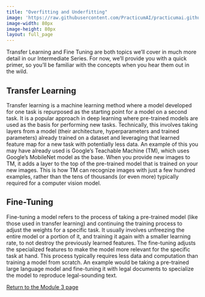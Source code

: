 ```yaml
---
title: "Overfitting and Underfitting"
image: 'https://raw.githubusercontent.com/PracticumAI/practicumai.github.io/main/images/icons/practicumai_deep_learning.png'
image-width: 80px
image-height: 80px
layout: full_page
---
```


Transfer Learning and Fine Tuning are both topics we’ll cover in much more detail in our Intermediate Series. For now, we’ll provide you with a quick primer, so you’ll be familiar with the concepts when you hear them out in the wild.

## Transfer Learning

Transfer learning is a machine learning method where a model developed for one task is repurposed as the starting point for a model on a second task. It is a popular approach in deep learning where pre-trained models are used as the basis for performing new tasks. Technically, this involves taking layers from a model (their architecture, hyperparameters and trained parameters) already trained on a dataset and leveraging that learned feature map for a new task with potentially less data. An example of this you may have already used is Google’s Teachable Machine (TM), which uses Google’s MobileNet model as the base. When you provide new images to TM, it adds a layer to the top of the pre-trained model that is trained on your new images. This is how TM can recognize images with just a few hundred examples, rather than the tens of thousands (or even more) typically required for a computer vision model.

## Fine-Tuning

Fine-tuning a model refers to the process of taking a pre-trained model (like those used in transfer learning) and continuing the training process to adjust the weights for a specific task. It usually involves unfreezing the entire model or a portion of it, and training it again with a smaller learning rate, to not destroy the previously learned features. The fine-tuning adjusts the specialized features to make the model more relevant for the specific task at hand. This process typically requires less data and computation than training a model from scratch. An example would be taking a pre-trained large language model and fine-tuning it with legal documents to specialize the model to reproduce legal-sounding text.

[Return to the Module 3 page](/deep_learning/03_how_to_tune_your_models/)